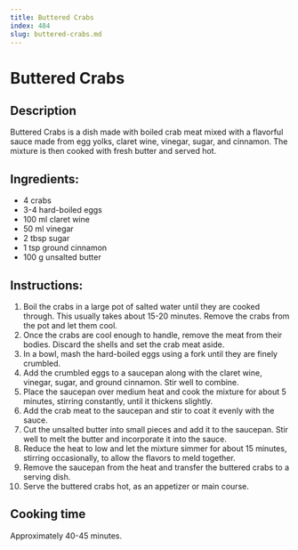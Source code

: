 ```yaml
---
title: Buttered Crabs
index: 484
slug: buttered-crabs.md
---
```


# Buttered Crabs

## Description
Buttered Crabs is a dish made with boiled crab meat mixed with a flavorful sauce made from egg yolks, claret wine, vinegar, sugar, and cinnamon. The mixture is then cooked with fresh butter and served hot.

## Ingredients:
- 4 crabs
- 3-4 hard-boiled eggs
- 100 ml claret wine
- 50 ml vinegar
- 2 tbsp sugar
- 1 tsp ground cinnamon
- 100 g unsalted butter

## Instructions:
1. Boil the crabs in a large pot of salted water until they are cooked through. This usually takes about 15-20 minutes. Remove the crabs from the pot and let them cool.
2. Once the crabs are cool enough to handle, remove the meat from their bodies. Discard the shells and set the crab meat aside.
3. In a bowl, mash the hard-boiled eggs using a fork until they are finely crumbled.
4. Add the crumbled eggs to a saucepan along with the claret wine, vinegar, sugar, and ground cinnamon. Stir well to combine.
5. Place the saucepan over medium heat and cook the mixture for about 5 minutes, stirring constantly, until it thickens slightly.
6. Add the crab meat to the saucepan and stir to coat it evenly with the sauce.
7. Cut the unsalted butter into small pieces and add it to the saucepan. Stir well to melt the butter and incorporate it into the sauce.
8. Reduce the heat to low and let the mixture simmer for about 15 minutes, stirring occasionally, to allow the flavors to meld together.
9. Remove the saucepan from the heat and transfer the buttered crabs to a serving dish.
10. Serve the buttered crabs hot, as an appetizer or main course.

## Cooking time
Approximately 40-45 minutes.